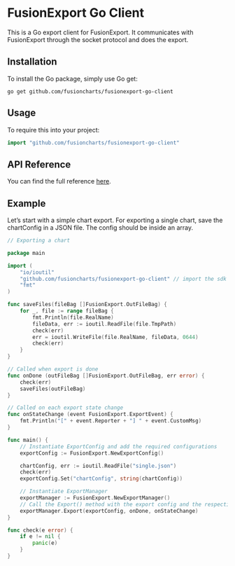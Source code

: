 # FusionExport Go Client

This is a Go export client for FusionExport. It communicates with FusionExport through the socket protocol and does the export.

## Installation

To install the Go package, simply use Go get:

```
go get github.com/fusioncharts/fusionexport-go-client
```

## Usage

To require this into your project:

```go
import "github.com/fusioncharts/fusionexport-go-client"
```

## API Reference

You can find the full reference [here](https://www.fusioncharts.com/dev/exporting-charts/using-fusionexport/sdk-api-reference/golang.html).

## Example

Let’s start with a simple chart export. For exporting a single chart, save the chartConfig in a JSON file. The config should be inside an array.

```go
// Exporting a chart

package main

import (
    "io/ioutil"
    "github.com/fusioncharts/fusionexport-go-client" // import the sdk
    "fmt"
)

func saveFiles(fileBag []FusionExport.OutFileBag) {
    for _, file := range fileBag {
        fmt.Println(file.RealName)
        fileData, err := ioutil.ReadFile(file.TmpPath)
        check(err)
        err = ioutil.WriteFile(file.RealName, fileData, 0644)
        check(err)
    }
}

// Called when export is done
func onDone (outFileBag []FusionExport.OutFileBag, err error) {
    check(err)
    saveFiles(outFileBag)
}

// Called on each export state change
func onStateChange (event FusionExport.ExportEvent) {
    fmt.Println("[" + event.Reporter + "] " + event.CustomMsg)
}

func main() {
    // Instantiate ExportConfig and add the required configurations
    exportConfig := FusionExport.NewExportConfig()

    chartConfig, err := ioutil.ReadFile("single.json")
    check(err)
    exportConfig.Set("chartConfig", string(chartConfig))

    // Instantiate ExportManager
    exportManager := FusionExport.NewExportManager()
    // Call the Export() method with the export config and the respective callbacks
    exportManager.Export(exportConfig, onDone, onStateChange)
}

func check(e error) {
    if e != nil {
        panic(e)
    }
}

```
